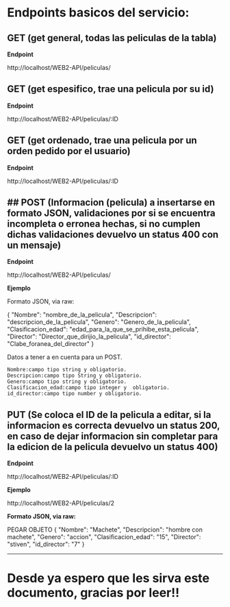 # Endpoints basicos del servicio:

## GET (get general, todas las peliculas de la tabla) 

__Endpoint__

<p> http://localhost/WEB2-API/peliculas/ <p>



## GET (get espesifico, trae una pelicula por su id) 

__Endpoint__

<p> http://localhost/WEB2-API/peliculas/:ID </p>


## GET (get ordenado, trae una pelicula por un orden pedido por el usuario) 

__Endpoint__

<p> http://localhost/WEB2-API/peliculas/:ID </p>


## ## POST (Informacion (pelicula) a insertarse en formato JSON, validaciones por si se encuentra incompleta o erronea hechas, si no cumplen dichas validaciones devuelvo un status 400 con un mensaje)

__Endpoint__

<p> http://localhost/WEB2-API/peliculas/ </p>

__Ejemplo__
<p>Formato JSON, via raw:</p>
<p>
{
    "Nombre": "nombre_de_la_pelicula",
    "Descripcion": "descripcion_de_la_pelicula",
    "Genero": "Genero_de_la_pelicula",
    "Clasificacion_edad": "edad_para_la_que_se_prihibe_esta_pelicula", 
    "Director": "Director_que_dirijio_la_pelicula", 
    "id_director": "Clabe_foranea_del_director" 
}
</p>

<p>
    Datos a tener a en cuenta para un POST.

    Nombre:campo tipo string y obligatorio.
    Descripcion:campo tipo String y obligatorio.
    Genero:campo tipo string y obligatorio.
    Clasificacion_edad:campo tipo integer y  obligatorio.
    id_director:campo tipo number y obligatorio.
</p>


## PUT (Se coloca el ID de la pelicula a editar, si la informacion es correcta devuelvo un status 200, en caso de dejar informacion sin completar para la edicion de la pelicula devuelvo un status 400)

__Endpoint__

<p> http://localhost/WEB2-API/peliculas/:ID </p>

__Ejemplo__

<p> http://localhost/WEB2-API/peliculas/2 </p>

__Formato JSON, via raw:__
<p> PEGAR OBJETO
{
    "Nombre": "Machete",
    "Descripcion": "hombre con machete",
    "Genero": "accion",
    "Clasificacion_edad": "15", 
    "Director": "stiven", 
    "id_director": "7" 
}
</p>


--------------------------------------------------------------------------------------------------------------------

# Desde ya espero que les sirva este documento, gracias por leer!!